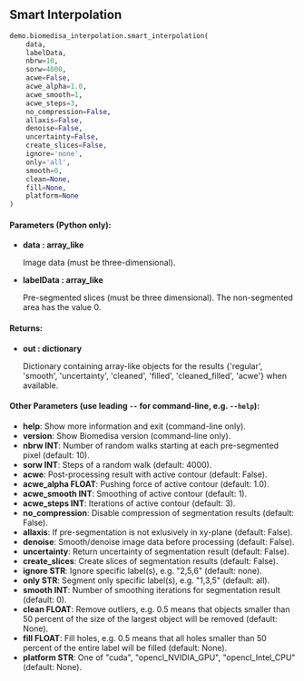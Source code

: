 ## Smart Interpolation
```python
demo.biomedisa_interpolation.smart_interpolation(
    data,
    labelData,
    nbrw=10,
    sorw=4000,
    acwe=False,
    acwe_alpha=1.0,
    acwe_smooth=1,
    acwe_steps=3,
    no_compression=False,
    allaxis=False,
    denoise=False,
    uncertainty=False,
    create_slices=False,
    ignore='none',
    only='all',
    smooth=0,
    clean=None,
    fill=None,
    platform=None
)
```
#### Parameters (Python only):
+ **data : array_like**

    Image data (must be three-dimensional).

+ **labelData : array_like**

    Pre-segmented slices (must be three dimensional). The non-segmented area has the value 0.

#### Returns:
+ **out : dictionary**

    Dictionary containing array-like objects for the results {'regular', 'smooth', 'uncertainty', 'cleaned', 'filled', 'cleaned_filled', 'acwe'} when available.

#### Other Parameters (use leading `--` for command-line, e.g. `--help`):

+ **help**: Show more information and exit (command-line only).
+ **version**: Show Biomedisa version (command-line only).
+ **nbrw INT**: Number of random walks starting at each pre-segmented pixel (default: 10).
+ **sorw INT**: Steps of a random walk (default: 4000).
+ **acwe**: Post-processing result with active contour (default: False).
+ **acwe_alpha FLOAT**: Pushing force of active contour (default: 1.0).
+ **acwe_smooth INT**: Smoothing of active contour (default: 1).
+ **acwe_steps INT**: Iterations of active contour (default: 3).
+ **no_compression**: Disable compression of segmentation results (default: False).
+ **allaxis**: If pre-segmentation is not exlusively in xy-plane (default: False).
+ **denoise**: Smooth/denoise image data before processing (default: False).
+ **uncertainty**: Return uncertainty of segmentation result (default: False).
+ **create_slices**: Create slices of segmentation results (default: False).
+ **ignore STR**: Ignore specific label(s), e.g. "2,5,6" (default: none).
+ **only STR**: Segment only specific label(s), e.g. "1,3,5" (default: all).
+ **smooth INT**: Number of smoothing iterations for segmentation result (default: 0).
+ **clean FLOAT**: Remove outliers, e.g. 0.5 means that objects smaller than 50 percent of the size of the largest object will be removed (default: None).
+ **fill FLOAT**: Fill holes, e.g. 0.5 means that all holes smaller than 50 percent of the entire label will be filled (default: None).
+ **platform STR**: One of "cuda", "opencl_NVIDIA_GPU", "opencl_Intel_CPU" (default: None).
